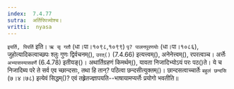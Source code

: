 ```yaml
---
index:  7.4.77
sutra:  अर्तिपिपत्र्योश्च।
vritti:  nyasa
---
```


`इयर्ति, पिपर्ति` इति। `ऋ सृ गतौ` (धा।पा।१०९८,१०९९) `पृ? पालनपूरणयोः` (धा।पा।१०८६), जुहोत्यादिकत्वाच्छपः श्लुः गुणः द्विर्वचनम्(), `उरत्()` (7.4.66) इत्यत्त्वम्(), अनेनेत्त्वम्(), रपरत्वञ्च। अर्त्तेः `अभ्यासस्यासवर्णे` (6.4.78) इतीयङ्()। अथार्तिग्रहणं किमर्थम्(), यावता निजादिभ्योऽयं परः पठ()ते। ये च निजादिब्य परे ते सर्व एव च्छान्दसाः, तथा हि तान्? पठित्वा छन्दसीत्युक्तम्()। छान्दसत्वाच्चार्तेः `बहुलं छन्दसि` (७।४।७८) इत्येवं सिद्धम्()? एवं तह्र्रेतज्ज्ञापयति--भाषायामप्यर्त्तेः प्रयोगो भवतीति॥

